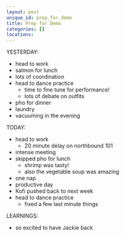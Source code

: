 ```yaml
---
layout: post
unique_id: prep_for_demo
title: Prep for Demo
categories: []
locations: 
---
```


YESTERDAY:
* head to work
* salmon for lunch
* lots of coordination
* head to dance practice
  * time to fine tune for performance!
  * lots of debate on outfits
* pho for dinner
* laundry
* vacuuming in the evening

TODAY:
* head to work
  * 20 minute delay on northbound 101
* intense meeting
* skipped pho for lunch
  * shrimp was tasty!
  * also the vegetable soup was amazing
* one nap
* productive day
* Kofi pushed back to next week
* head to dance practice
  * fixed a few last minute things

LEARNINGS:
* so excited to have Jackie back
